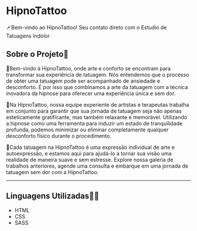# HipnoTattoo 

<p> 🩹Bem-vindo ao HipnoTattoo! Seu contato direto com o Estudio de Tatuagens Indolor  </p>

<h2> Sobre o Projeto🧾</h2>

<p>
🤗Bem-vindo à HipnoTattoo, onde arte e conforto se encontram para transformar sua experiência de tatuagem. Nós entendemos que o processo de obter uma tatuagem pode ser acompanhado de ansiedade e desconforto. É por isso que combinamos a arte da tatuagem com a técnica inovadora da hipnose para oferecer uma experiência única e sem dor.

🌊Na HipnoTattoo, nossa equipe experiente de artistas e terapeutas trabalha em conjunto para garantir que sua jornada de tatuagem seja não apenas esteticamente gratificante, mas também relaxante e memorável. Utilizando a hipnose como uma ferramenta para induzir um estado de tranquilidade profunda, podemos minimizar ou eliminar completamente qualquer desconforto físico durante o procedimento.

🎨Cada tatuagem na HipnoTattoo é uma expressão individual de arte e autoexpressão, e estamos aqui para ajudá-lo a tornar sua visão uma realidade de maneira suave e sem estresse. Explore nossa galeria de trabalhos anteriores, agende uma consulta e embarque em uma jornada de tatuagem sem dor com a HipnoTattoo.

</p>

<hr>
<h2>Linguagens Utilizadas👨‍💻</h2>
<ul>
  <li> HTML </li>
  <li> CSS </li>
  <li> SASS </li>
</ul>


